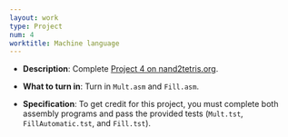 ```yaml
---
layout: work
type: Project
num: 4
worktitle: Machine language
---
```


* **Description**: Complete [Project 4 on
      nand2tetris.org](https://www.nand2tetris.org/project04).

* **What to turn in**: Turn in `Mult.asm` and `Fill.asm`.

* **Specification**: To get credit for this project, you must complete
  both assembly programs and pass the provided tests (`Mult.tst`,
  `FillAutomatic.tst`, and `Fill.tst`).
